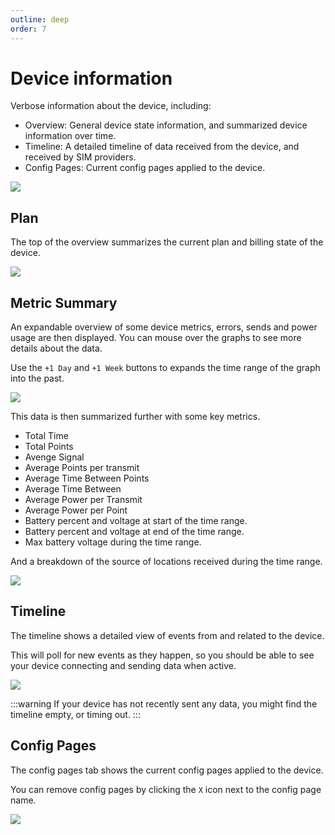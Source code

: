 ```yaml
---
outline: deep
order: 7
---
```

# Device information

Verbose information about the device, including:
 - Overview: General device state information, and summarized device information over time.
 - Timeline: A detailed timeline of data received from the device, and received by SIM providers.
 - Config Pages: Current config pages applied to the device.

![](https://upload.r2.lb.chasm.cloud/2025/10/imgur/GnwHbXd.png)

## Plan

The top of the overview summarizes the current plan and billing state of the device.

![](https://upload.r2.lb.chasm.cloud/2025/10/imgur/tIjgUsM.png)

## Metric Summary

An expandable overview of some device metrics, errors, sends and power usage are then displayed.
You can mouse over the graphs to see more details about the data.

Use the `+1 Day` and `+1 Week` buttons to expands the time range of the graph into the past.

![](https://upload.r2.lb.chasm.cloud/2025/10/imgur/alZiO0u.png)

This data is then summarized further with some key metrics.

- Total Time
- Total Points
- Avenge Signal
- Average Points per transmit
- Average Time Between Points
- Average Time Between
- Average Power per Transmit
- Average Power per Point
- Battery percent and voltage at start of the time range.
- Battery percent and voltage at end of the time range.
- Max battery voltage during the time range.

And a breakdown of the source of locations received during the time range.

![](https://upload.r2.lb.chasm.cloud/2025/10/imgur/oIgFTmS.png)

## Timeline

The timeline shows a detailed view of events from and related to the device.

This will poll for new events as they happen, so you should be able to see your device connecting and sending data when active.

![](https://upload.r2.lb.chasm.cloud/2025/10/imgur/WoevCJG.png)

:::warning
If your device has not recently sent any data, you might find the timeline empty, or timing out.
:::

## Config Pages

The config pages tab shows the current config pages applied to the device.

You can remove config pages by clicking the `X` icon next to the config page name.

![](https://upload.r2.lb.chasm.cloud/2025/10/imgur/nrXrJW2.png)
